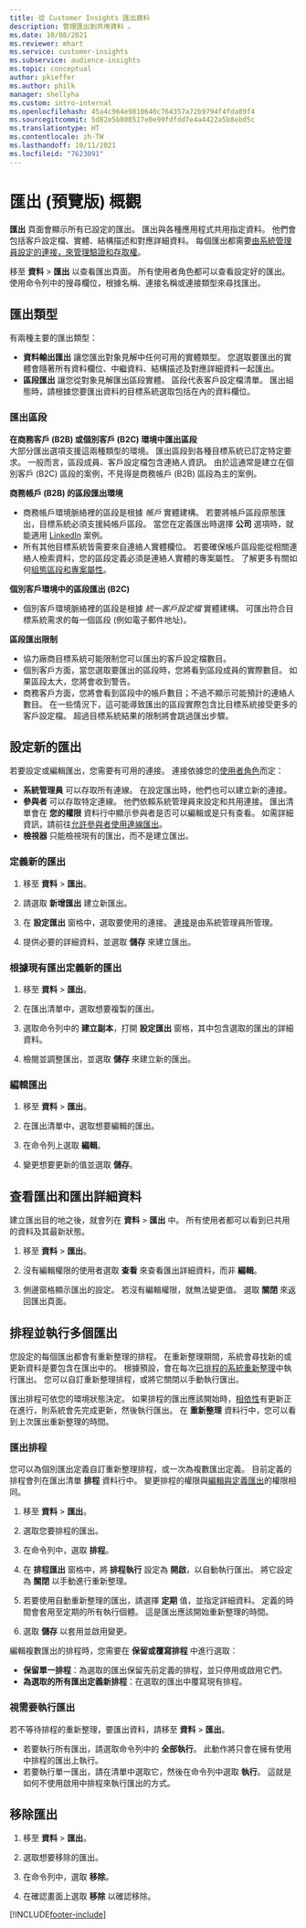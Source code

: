 ```yaml
---
title: 從 Customer Insights 匯出資料
description: 管理匯出到共用資料 。
ms.date: 10/08/2021
ms.reviewer: mhart
ms.service: customer-insights
ms.subservice: audience-insights
ms.topic: conceptual
author: pkieffer
ms.author: philk
manager: shellyha
ms.custom: intro-internal
ms.openlocfilehash: 45a4c964e9810640c764357a72b9794f4fda89f4
ms.sourcegitcommit: 5d82e5b808517e0e99fdfdd7e4a4422a5b8ebd5c
ms.translationtype: HT
ms.contentlocale: zh-TW
ms.lasthandoff: 10/11/2021
ms.locfileid: "7623091"
---
```

# <a name="exports-preview-overview"></a>匯出 (預覽版) 概觀

**匯出** 頁面會顯示所有已設定的匯出。 匯出與各種應用程式共用指定資料。 他們會包括客戶設定檔、實體、結構描述和對應詳細資料。 每個匯出都需要[由系統管理員設定的連接，來管理驗證和存取權](connections.md)。

移至 **資料** > **匯出** 以查看匯出頁面。 所有使用者角色都可以查看設定好的匯出。 使用命令列中的搜尋欄位，根據名稱、連接名稱或連接類型來尋找匯出。

## <a name="export-types"></a>匯出類型

有兩種主要的匯出類型：  

- **資料輸出匯出** 讓您匯出對象見解中任何可用的實體類型。 您選取要匯出的實體會隨著所有資料欄位、中繼資料、結構描述及對應詳細資料一起匯出。 
- **區段匯出** 讓您從對象見解匯出區段實體。 區段代表客戶設定檔清單。 匯出組態時，請根據您要匯出資料的目標系統選取包括在內的資料欄位。 

### <a name="export-segments"></a>匯出區段

**在商務客戶 (B2B) 或個別客戶 (B2C) 環境中匯出區段**  
大部分匯出選項支援這兩種類型的環境。 匯出區段到各種目標系統已訂定特定要求。 一般而言，區段成員、客戶設定檔包含連絡人資訊。 由於這通常是建立在個別客戶 (B2C) 區段的案例，不見得是商務帳戶 (B2B) 區段為主的案例。 

**商務帳戶 (B2B) 的區段匯出環境**  
- 商務帳戶環境脈絡裡的區段是根據 *帳戶* 實體建構。 若要將帳戶區段原態匯出，目標系統必須支援純帳戶區段。 當您在定義匯出時選擇 **公司** 選項時，就能適用 [LinkedIn](export-linkedin-ads.md) 案例。
- 所有其他目標系統皆需要來自連絡人實體欄位。 若要確保帳戶區段能從相關連絡人檢索資料，您的區段定義必須是連絡人實體的專案屬性。 了解更多有關如何[組態區段和專案屬性](segment-builder.md)。

**個別客戶環境中的區段匯出 (B2C)**  
- 個別客戶環境脈絡裡的區段是根據 *統一客戶設定檔* 實體建構。 可匯出符合目標系統需求的每一個區段 (例如電子郵件地址)。

**區段匯出限制**  
- 協力廠商目標系統可能限制您可以匯出的客戶設定檔數目。 
- 個別客戶方面，當您選取要匯出的區段時，您將看到區段成員的實際數目。 如果區段太大，您將會收到警告。 
- 商務客戶方面，您將會看到區段中的帳戶數目；不過不顯示可能預計的連絡人數目。 在一些情況下，這可能導致匯出的區段實際包含比目標系統接受更多的客戶設定檔。 超過目標系統結果的限制將會跳過匯出步驟。 

## <a name="set-up-a-new-export"></a>設定新的匯出  
若要設定或編輯匯出，您需要有可用的連接。 連接依據您的[使用者角色](permissions.md)而定：
- **系統管理員** 可以存取所有連線。 在設定匯出時，他們也可以建立新的連接。
- **參與者** 可以存取特定連線。 他們依賴系統管理員來設定和共用連接。 匯出清單會在 **您的權限** 資料行中顯示參與者是否可以編輯或是只有查看。 如需詳細資訊，請前往[允許參與者使用連線匯出](connections.md#allow-contributors-to-use-a-connection-for-exports)。
- **檢視器** 只能檢視現有的匯出，而不是建立匯出。

### <a name="define-a-new-export"></a>定義新的匯出

1. 移至 **資料** > **匯出**。

1. 請選取 **新增匯出** 建立新匯出。

1. 在 **設定匯出** 窗格中，選取要使用的連接。 [連接](connections.md)是由系統管理員所管理。 

1. 提供必要的詳細資料，並選取 **儲存** 來建立匯出。

### <a name="define-a-new-export-based-on-an-existing-export"></a>根據現有匯出定義新的匯出

1. 移至 **資料** > **匯出**。

1. 在匯出清單中，選取想要複製的匯出。

1. 選取命令列中的 **建立副本**，打開 **設定匯出** 窗格，其中包含選取的匯出的詳細資料。

1. 檢閱並調整匯出，並選取 **儲存** 來建立新的匯出。

### <a name="edit-an-export"></a>編輯匯出

1. 移至 **資料** > **匯出**。

1. 在匯出清單中，選取想要編輯的匯出。

1. 在命令列上選取 **編輯**。

1. 變更想要更新的值並選取 **儲存**。

## <a name="view-exports-and-export-details"></a>查看匯出和匯出詳細資料

建立匯出目的地之後，就會列在 **資料** > **匯出** 中。 所有使用者都可以看到已共用的資料及其最新狀態。

1. 移至 **資料** > **匯出**。

1. 沒有編輯權限的使用者選取 **查看** 來查看匯出詳細資料，而非 **編輯**。

1. 側邊窗格顯示匯出的設定。 若沒有編輯權限，就無法變更值。 選取 **關閉** 來返回匯出頁面。

## <a name="schedule-and-run-exports"></a>排程並執行多個匯出

您設定的每個匯出都會有重新整理的排程。 在重新整理期間，系統會尋找新的或更新資料是要包含在匯出中的。 根據預設，會在每次[已排程的系統重新整理](system.md#schedule-tab)中執行匯出。 您可以自訂重新整理排程，或將它關閉以手動執行匯出。

匯出排程可依您的環境狀態決定。 如果排程的匯出應該開始時，[相依性](system.md#refresh-policies)有更新正在進行，則系統會先完成更新，然後執行匯出。 在 **重新整理** 資料行中，您可以看到上次匯出重新整理的時間。

### <a name="schedule-exports"></a>匯出排程

您可以為個別匯出定義自訂重新整理排程，或一次為複數匯出定義。 目前定義的排程會列在匯出清單 **排程** 資料行中。 變更排程的權限與[編輯與定義匯出](export-destinations.md#set-up-a-new-export)的權限相同。 

1. 移至 **資料** > **匯出**。

1. 選取您要排程的匯出。

1. 在命令列中，選取 **排程**。

1. 在 **排程匯出** 窗格中，將 **排程執行** 設定為 **開啟**，以自動執行匯出。 將它設定為 **關閉** 以手動進行重新整理。

1. 若要使用自動重新整理的匯出，請選擇 **定期** 值，並指定詳細資料。 定義的時間會套用至定期的所有執行個體。 這是匯出應該開始重新整理的時間。

1. 選取 **儲存** 以套用並啟用變更。

編輯複數匯出的排程時，您需要在 **保留或覆寫排程** 中進行選取：
- **保留單一排程**：為選取的匯出保留先前定義的排程，並只停用或啟用它們。
- **為選取的所有匯出定義新排程**：在選取的匯出中覆寫現有排程。

### <a name="run-exports-on-demand"></a>視需要執行匯出

若不等待排程的重新整理，要匯出資料，請移至 **資料** > **匯出**。

- 若要執行所有匯出，請選取命令列中的 **全部執行**。 此動作將只會在擁有使用中排程的匯出上執行。
- 若要執行單一匯出，請在清單中選取它，然後在命令列中選取 **執行**。 這就是如何不使用啟用中排程來執行匯出的方式。 

## <a name="remove-an-export"></a>移除匯出

1. 移至 **資料** > **匯出**。

1. 選取想要移除的匯出。

1. 在命令列中，選取 **移除**。

1. 在確認畫面上選取 **移除** 以確認移除。


[!INCLUDE[footer-include](../includes/footer-banner.md)]
